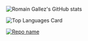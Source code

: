 ![Romain Gallez's GitHub stats](https://github-readme-stats.vercel.app/api?username=romaingallez&hide=contribs,prs)

![Top Languages Card](https://github-readme-stats.vercel.app/api/top-langs/?username=rogafe)

[![Repo name](https://github-readme-stats.vercel.app/api/pin/?username=romaingallez&repo=ovh-availability&show_owner=true)](https://github.com/romaingallez/ovh-availability)

<!---
romaingallez/romaingallez is a ✨ special ✨ repository because its `README.md` (this file) appears on your GitHub profile.
You can click the Preview link to take a look at your changes.
--->
